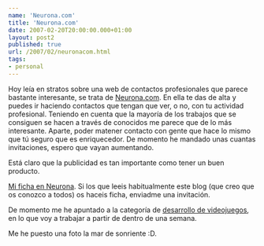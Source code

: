 ```yaml
---
name: 'Neurona.com'
title: 'Neurona.com'
date: 2007-02-20T20:00:00.000+01:00
layout: post2
published: true
url: /2007/02/neuronacom.html
tags: 
- personal
---
```


Hoy leía en stratos sobre una web de contactos profesionales que parece bastante interesante, se trata de [Neurona.com](http://www.Neurona.com). En ella te das de alta y puedes ir haciendo contactos que tengan que ver, o no, con tu actividad profesional. Teniendo en cuenta que la mayoría de los trabajos que se consiguen se hacen a través de conocidos me parece que de lo más interesante. Aparte, poder matener contacto con gente que hace lo mismo que tú seguro que es enriquecedor. De momento he mandado unas cuantas invitaciones, espero que vayan aumentando.  
  
Está claro que la publicidad es tan importante como tener un buen producto.  
  
[Mi ficha en Neurona](http://javier-santana-fernandez.neurona.com/). Si los que leeis habitualmente este blog (que creo que os conozco a todos) os haceis ficha, enviadme una invitación.  
  
De momento me he apuntado a la categoría de [desarrollo de videojuegos](http://www.neurona.com/index.php/memento.comunidad_usuarios/id_co.5520), en lo que voy a trabajar a partir de dentro de una semana.  
  
Me he puesto una foto la mar de sonriente :D.